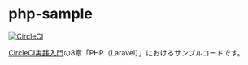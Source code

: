 # php-sample

[![CircleCI](https://circleci.com/gh/circleci-book/php-sample.svg?style=svg)](https://circleci.com/gh/circleci-book/php-sample)

[CircleCI実践入門](https://gihyo.jp/book/2020/978-4-297-11411-4)の8章「PHP（Laravel）」におけるサンプルコードです。
